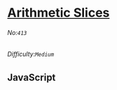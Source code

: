 # [Arithmetic Slices](https://leetcode.com/problems/arithmetic-slices/#/description)
###### No:`413`
###### Difficulty:`Medium`
## JavaScript


```js
```
